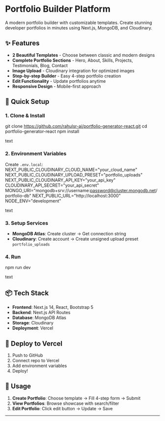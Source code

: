 # Portfolio Builder Platform

A modern portfolio builder with customizable templates. Create stunning developer portfolios in minutes using Next.js, MongoDB, and Cloudinary.

## ✨ Features

- **2 Beautiful Templates** - Choose between classic and modern designs
- **Complete Portfolio Sections** - Hero, About, Skills, Projects, Testimonials, Blog, Contact
- **Image Upload** - Cloudinary integration for optimized images
- **Step-by-step Builder** - Easy 4-step portfolio creation
- **Edit Functionality** - Update portfolios anytime
- **Responsive Design** - Mobile-first approach

## 🚀 Quick Setup

### 1. Clone & Install
git clone https://github.com/rahulsr-ai/portfolio-generator-react.git
cd portfolio-generator-react
npm install

text

### 2. Environment Variables
Create `.env.local`:
NEXT_PUBLIC_CLOUDINARY_CLOUD_NAME="your_cloud_name"
NEXT_PUBLIC_CLOUDINARY_UPLOAD_PRESET="portfolio_uploads"
NEXT_PUBLIC_CLOUDINARY_API_KEY="your_api_key"
CLOUDINARY_API_SECRET="your_api_secret"
MONGO_URI="mongodb+srv://username:password@cluster.mongodb.net/portfolio-db"
NEXT_PUBLIC_URL="http://localhost:3000"
NODE_ENV="development"

text

### 3. Setup Services
- **MongoDB Atlas**: Create cluster → Get connection string
- **Cloudinary**: Create account → Create unsigned upload preset `portfolio_uploads`

### 4. Run
npm run dev

text

## 📦 Tech Stack

- **Frontend**: Next.js 14, React, Bootstrap 5
- **Backend**: Next.js API Routes
- **Database**: MongoDB Atlas
- **Storage**: Cloudinary
- **Deployment**: Vercel

## 🚀 Deploy to Vercel

1. Push to GitHub
2. Connect repo to Vercel
3. Add environment variables
4. Deploy!

## 📱 Usage

1. **Create Portfolio**: Choose template → Fill 4-step form → Submit
2. **View Portfolios**: Browse showcase with search/filter
3. **Edit Portfolio**: Click edit button → Update → Save

---
